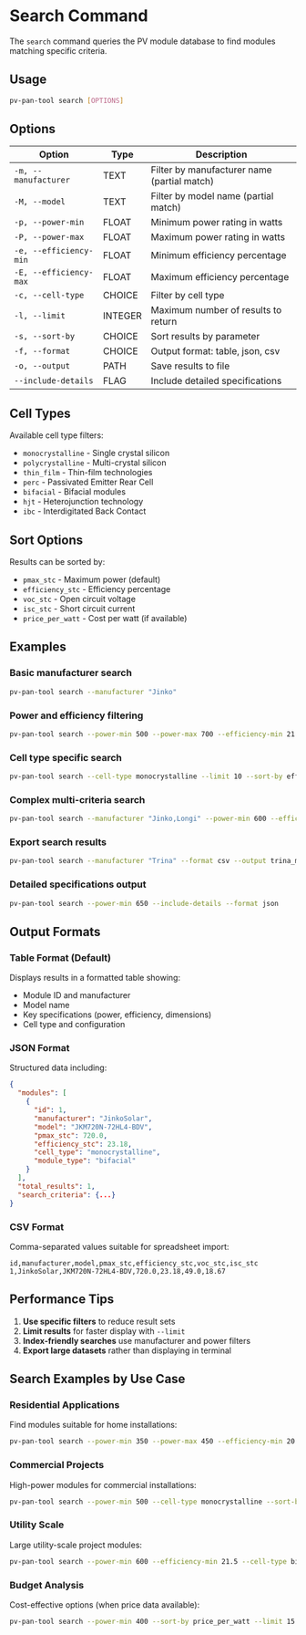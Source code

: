 # Search Command

The `search` command queries the PV module database to find modules matching specific criteria.

## Usage

```bash
pv-pan-tool search [OPTIONS]
```

## Options

| Option | Type | Description |
|--------|------|-------------|
| `-m, --manufacturer` | TEXT | Filter by manufacturer name (partial match) |
| `-M, --model` | TEXT | Filter by model name (partial match) |
| `-p, --power-min` | FLOAT | Minimum power rating in watts |
| `-P, --power-max` | FLOAT | Maximum power rating in watts |
| `-e, --efficiency-min` | FLOAT | Minimum efficiency percentage |
| `-E, --efficiency-max` | FLOAT | Maximum efficiency percentage |
| `-c, --cell-type` | CHOICE | Filter by cell type |
| `-l, --limit` | INTEGER | Maximum number of results to return |
| `-s, --sort-by` | CHOICE | Sort results by parameter |
| `-f, --format` | CHOICE | Output format: table, json, csv |
| `-o, --output` | PATH | Save results to file |
| `--include-details` | FLAG | Include detailed specifications |

## Cell Types

Available cell type filters:
- `monocrystalline` - Single crystal silicon
- `polycrystalline` - Multi-crystal silicon  
- `thin_film` - Thin-film technologies
- `perc` - Passivated Emitter Rear Cell
- `bifacial` - Bifacial modules
- `hjt` - Heterojunction technology
- `ibc` - Interdigitated Back Contact

## Sort Options

Results can be sorted by:
- `pmax_stc` - Maximum power (default)
- `efficiency_stc` - Efficiency percentage
- `voc_stc` - Open circuit voltage
- `isc_stc` - Short circuit current
- `price_per_watt` - Cost per watt (if available)

## Examples

### Basic manufacturer search

```bash
pv-pan-tool search --manufacturer "Jinko"
```

### Power and efficiency filtering

```bash
pv-pan-tool search --power-min 500 --power-max 700 --efficiency-min 21.0
```

### Cell type specific search

```bash
pv-pan-tool search --cell-type monocrystalline --limit 10 --sort-by efficiency_stc
```

### Complex multi-criteria search

```bash
pv-pan-tool search --manufacturer "Jinko,Longi" --power-min 600 --efficiency-min 22 --cell-type bifacial
```

### Export search results

```bash
pv-pan-tool search --manufacturer "Trina" --format csv --output trina_modules.csv
```

### Detailed specifications output

```bash
pv-pan-tool search --power-min 650 --include-details --format json
```

## Output Formats

### Table Format (Default)
Displays results in a formatted table showing:
- Module ID and manufacturer
- Model name
- Key specifications (power, efficiency, dimensions)
- Cell type and configuration

### JSON Format
Structured data including:
```json
{
  "modules": [
    {
      "id": 1,
      "manufacturer": "JinkoSolar",
      "model": "JKM720N-72HL4-BDV",
      "pmax_stc": 720.0,
      "efficiency_stc": 23.18,
      "cell_type": "monocrystalline",
      "module_type": "bifacial"
    }
  ],
  "total_results": 1,
  "search_criteria": {...}
}
```

### CSV Format
Comma-separated values suitable for spreadsheet import:
```csv
id,manufacturer,model,pmax_stc,efficiency_stc,voc_stc,isc_stc
1,JinkoSolar,JKM720N-72HL4-BDV,720.0,23.18,49.0,18.67
```

## Performance Tips

1. **Use specific filters** to reduce result sets
2. **Limit results** for faster display with `--limit`
3. **Index-friendly searches** use manufacturer and power filters
4. **Export large datasets** rather than displaying in terminal

## Search Examples by Use Case

### Residential Applications
Find modules suitable for home installations:
```bash
pv-pan-tool search --power-min 350 --power-max 450 --efficiency-min 20 --sort-by efficiency_stc
```

### Commercial Projects  
High-power modules for commercial installations:
```bash
pv-pan-tool search --power-min 500 --cell-type monocrystalline --sort-by pmax_stc --limit 20
```

### Utility Scale
Large utility-scale project modules:
```bash
pv-pan-tool search --power-min 600 --efficiency-min 21.5 --cell-type bifacial
```

### Budget Analysis
Cost-effective options (when price data available):
```bash
pv-pan-tool search --power-min 400 --sort-by price_per_watt --limit 15
```
